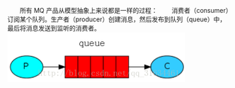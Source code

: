 &emsp;&emsp;所有 MQ 产品从模型抽象上来说都是一样的过程： 
&emsp;&emsp;消费者（consumer）订阅某个队列。生产者（producer）创建消息，然后发布到队列（queue）中，最后将消息发送到监听的消费者。 
![](/assets/下载.png)